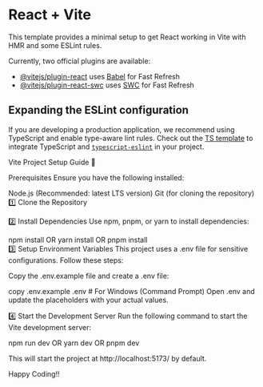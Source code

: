 # React + Vite

This template provides a minimal setup to get React working in Vite with HMR and some ESLint rules.

Currently, two official plugins are available:

- [@vitejs/plugin-react](https://github.com/vitejs/vite-plugin-react/blob/main/packages/plugin-react/README.md) uses [Babel](https://babeljs.io/) for Fast Refresh
- [@vitejs/plugin-react-swc](https://github.com/vitejs/vite-plugin-react-swc) uses [SWC](https://swc.rs/) for Fast Refresh

## Expanding the ESLint configuration

If you are developing a production application, we recommend using TypeScript and enable type-aware lint rules. Check out the [TS template](https://github.com/vitejs/vite/tree/main/packages/create-vite/template-react-ts) to integrate TypeScript and [`typescript-eslint`](https://typescript-eslint.io) in your project.


Vite Project Setup Guide 🚀

Prerequisites
Ensure you have the following installed:

Node.js (Recommended: latest LTS version)
Git (for cloning the repository)
1️⃣ Clone the Repository

2️⃣ Install Dependencies
Use npm, pnpm, or yarn to install dependencies:

npm install
OR
yarn install
OR
pnpm install <br>
3️⃣ Setup Environment Variables
This project uses a .env file for sensitive configurations. Follow these steps:

Copy the .env.example file and create a .env file:

copy .env.example .env  # For Windows (Command Prompt)
Open .env and update the placeholders with your actual values.

4️⃣ Start the Development Server
Run the following command to start the Vite development server:

npm run dev
OR
yarn dev
OR
pnpm dev

This will start the project at http://localhost:5173/ by default.

Happy Coding!!



